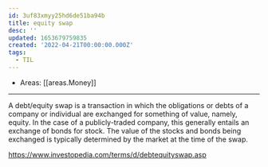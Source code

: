 ```yaml
---
id: 3uf83xmyy25hd6de51ba94b
title: equity swap
desc: ''
updated: 1653679759835
created: '2022-04-21T00:00:00.000Z'
tags:
  - TIL
---
```


- Areas: [[areas.Money]]

---

A debt/equity swap is a transaction in which the obligations or debts of a company or individual are exchanged for something of value, namely, equity. In the case of a publicly-traded company, this generally entails an exchange of bonds for stock. The value of the stocks and bonds being exchanged is typically determined by the market at the time of the swap.

https://www.investopedia.com/terms/d/debtequityswap.asp
